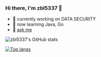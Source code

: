 ### Hi there, I'm zbl5337 👋

- 🔭 currently working on DATA SECURITY
- 🌱 now learning Java, Go
- 💬 [ask me](https://github.com/zbl5337/zbl5337/issues)

<!--
- 🔗 [website](https://augusmeow.cn/) about [genshin](https://augusmeow.cn/list/genshin), blog, and more.
-->


<!--
**zbl5337/zbl5337** is a ✨ _special_ ✨ repository because its `README.md` (this file) appears on your GitHub profile.

Here are some ideas to get you started:

- 🔭 I’m currently working on ...
- 🌱 I’m currently learning ...
- 👯 I’m looking to collaborate on ...
- 🤔 I’m looking for help with ...
- 💬 Ask me about ...
- 📫 How to reach me: ...
- 😄 Pronouns: ...
- ⚡ Fun fact: ...
-->

<!--
<img src="https://github-readme-stats.vercel.app/api?username=zbl5337&show_icons=true&hide_title=true&hide_border=true" alt="zbl5337's GitHub stats" align="right">
-->


![zbl5337's GitHub stats](https://github-readme-stats.vercel.app/api?username=zbl5337&show_icons=true)


[![Top langs](https://github-readme-stats.vercel.app/api/top-langs/?username=zbl5337&langs_count=8&layout=compact)](https://github.com/zbl5337)

<!--
![](http://github-profile-summary-cards.vercel.app/api/cards/repos-per-language?username=zbl5337&theme=default)![](http://github-profile-summary-cards.vercel.app/api/cards/most-commit-language?username=zbl5337&theme=default)
-->

<!--
![](http://github-profile-summary-cards.vercel.app/api/cards/productive-time?username=zbl5337&theme=default&utcOffset=8)
-->


